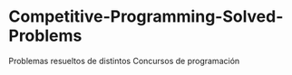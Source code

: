 # Competitive-Programming-Solved-Problems
Problemas resueltos de distintos Concursos de programación